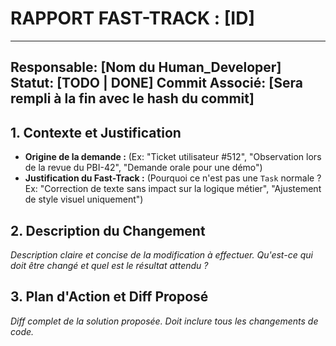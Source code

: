 # RAPPORT FAST-TRACK : [ID]
---
**Responsable:** [Nom du Human_Developer]
**Statut:** [TODO | DONE]
**Commit Associé:** [Sera rempli à la fin avec le hash du commit]
---

## 1. Contexte et Justification

- **Origine de la demande :** (Ex: "Ticket utilisateur #512", "Observation lors de la revue du PBI-42", "Demande orale pour une démo")
- **Justification du Fast-Track :** (Pourquoi ce n'est pas une `Task` normale ? Ex: "Correction de texte sans impact sur la logique métier", "Ajustement de style visuel uniquement")

## 2. Description du Changement

*Description claire et concise de la modification à effectuer. Qu'est-ce qui doit être changé et quel est le résultat attendu ?*

## 3. Plan d'Action et Diff Proposé

*Diff complet de la solution proposée. Doit inclure tous les changements de code.*
